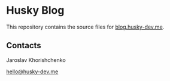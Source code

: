 # Husky Blog

This repository contains the source files for [blog.husky-dev.me](https://blog.husky-dev.me).

## Contacts

Jaroslav Khorishchenko

[hello@husky-dev.me](mailto:hello@husky-dev.me)
